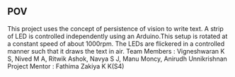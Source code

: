 ## POV
This project uses the concept of persistence of vision to write text. A strip of LED is controlled independently using an Arduino.This setup is rotated at a constant speed of about 1000rpm. The LEDs are flickered in a controlled manner such that it draws the text in air.
Team Members : Vigneshwaran K S, Nived M A, Ritwik Ashok, Navya S J, Manu Moncy, Anirudh Unnikrishnan
Project Mentor : Fathima Zakiya K K(S4) 
